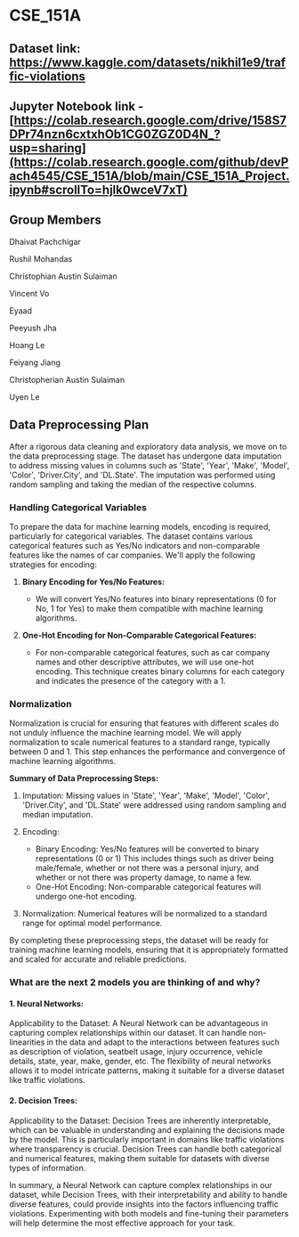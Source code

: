 # CSE_151A

## Dataset link: https://www.kaggle.com/datasets/nikhil1e9/traffic-violations

## Jupyter Notebook link - [https://colab.research.google.com/drive/158S7DPr74nzn6cxtxhOb1CG0ZGZ0D4N_?usp=sharing](https://colab.research.google.com/github/devPach4545/CSE_151A/blob/main/CSE_151A_Project.ipynb#scrollTo=hjlk0wceV7xT)

## Group Members 
Dhaivat Pachchigar

Rushil Mohandas

Christophian Austin Sulaiman

Vincent Vo

Eyaad

Peeyush Jha

Hoang Le

Feiyang Jiang

Christopherian Austin Sulaiman

Uyen Le

## Data Preprocessing Plan

After a rigorous data cleaning and exploratory data analysis, we move on to the data preprocessing stage. The dataset has undergone data imputation to address missing values in columns such as 'State', 'Year', 'Make', 'Model', 'Color', 'Driver.City', and 'DL.State'. The imputation was performed using random sampling and taking the median of the respective columns.

### Handling Categorical Variables

To prepare the data for machine learning models, encoding is required, particularly for categorical variables. The dataset contains various categorical features such as Yes/No indicators and non-comparable features like the names of car companies. We'll apply the following strategies for encoding:

1. **Binary Encoding for Yes/No Features:**
   - We will convert Yes/No features into binary representations (0 for No, 1 for Yes) to make them compatible with machine learning algorithms.

2. **One-Hot Encoding for Non-Comparable Categorical Features:**
   - For non-comparable categorical features, such as car company names and other descriptive attributes, we will use one-hot encoding. This technique creates binary columns for each category and indicates the presence of the category with a 1.

### Normalization

Normalization is crucial for ensuring that features with different scales do not unduly influence the machine learning model. We will apply normalization to scale numerical features to a standard range, typically between 0 and 1. This step enhances the performance and convergence of machine learning algorithms.

**Summary of Data Preprocessing Steps:**

1. Imputation: Missing values in 'State', 'Year', 'Make', 'Model', 'Color', 'Driver.City', and 'DL.State' were addressed using random sampling and median imputation.

2. Encoding:
   - Binary Encoding: Yes/No features will be converted to binary representations (0 or 1) This includes things such as driver being male/female, whether or not there was a personal injury, and whether or not there was property damage, to name a few.
   - One-Hot Encoding: Non-comparable categorical features will undergo one-hot encoding.

3. Normalization: Numerical features will be normalized to a standard range for optimal model performance.

By completing these preprocessing steps, the dataset will be ready for training machine learning models, ensuring that it is appropriately formatted and scaled for accurate and reliable predictions.

### What are the next 2 models you are thinking of and why?

#### 1. Neural Networks:

Applicability to the Dataset:
A Neural Network can be advantageous in capturing complex relationships within our dataset. It can handle non-linearities in the data and adapt to the interactions between features such as description of violation, seatbelt usage, injury occurrence, vehicle details, state, year, make, gender, etc.
The flexibility of neural networks allows it to model intricate patterns, making it suitable for a diverse dataset like traffic violations.


#### 2. Decision Trees:

Applicability to the Dataset:
Decision Trees are inherently interpretable, which can be valuable in understanding and explaining the decisions made by the model. This is particularly important in domains like traffic violations where transparency is crucial.
Decision Trees can handle both categorical and numerical features, making them suitable for datasets with diverse types of information.

In summary, a Neural Network can capture complex relationships in our dataset, while Decision Trees, with their interpretability and ability to handle diverse features, could provide insights into the factors influencing traffic violations. Experimenting with both models and fine-tuning their parameters will help determine the most effective approach for your task.



